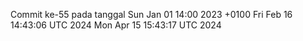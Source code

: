 Commit ke-55 pada tanggal Sun Jan 01 14:00 2023 +0100
Fri Feb 16 14:43:06 UTC 2024
Mon Apr 15 15:43:17 UTC 2024
